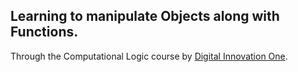 ## Learning to manipulate Objects along with Functions.
Through the Computational Logic course by [Digital Innovation One](https://web.dio.me/home).
